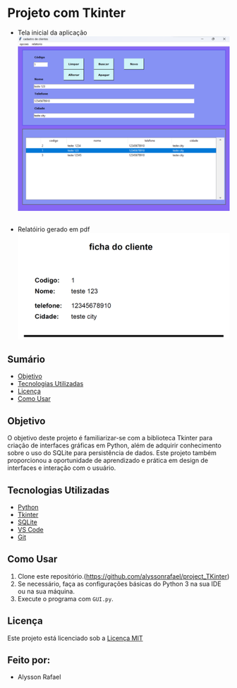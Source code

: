 # Projeto com Tkinter
 - Tela inicial da aplicação
![Imagem1](./img/img2.png)
##
 - Relatóirio gerado em pdf 
![Imagem2](./img/img3.png)

## Sumário
- [Objetivo](#objetivo)
- [Tecnologias Utilizadas](#tecnologias-utilizadas)
- [Licença](#licença)
- [Como Usar](#como-usar)

## Objetivo
O objetivo deste projeto é familiarizar-se com a biblioteca Tkinter para criação de interfaces gráficas em Python, além de adquirir conhecimento sobre o uso do SQLite para persistência de dados. Este projeto também proporcionou a oportunidade de aprendizado e prática em design de interfaces e interação com o usuário.


## Tecnologias Utilizadas

- [Python](https://www.python.org/)
- [Tkinter](https://docs.python.org/3/library/tkinter.html)
- [SQLite](https://www.sqlite.org/index.html)
- [VS Code](https://code.visualstudio.com/)
- [Git](https://git-scm.com/)

## Como Usar

1. Clone este repositório.(https://github.com/alyssonrafael/project_TKinter)
2. Se necessário, faça as configurações básicas do Python 3 na sua IDE ou na sua máquina.
3. Execute o programa com `GUI.py`.

 
## Licença

Este projeto está licenciado sob a [Licença MIT](LICENSE)

## Feito por:
- Alysson Rafael